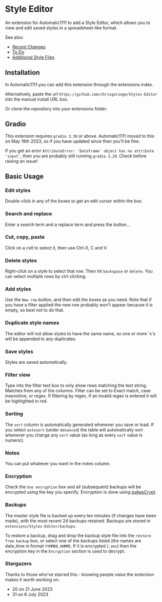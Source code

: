 # Style Editor

An extension for Automatic1111 to add a Style Editor, which allows you to view and edit saved styles in a spreadsheet-like format. 

See also:
- [Recent Changes](./changes.md "Recent Changes")
- [To Do](/todo.md "To Do")
- [Additional Style Files](/additional_style_files.md "Working with additional style files")

## Installation

In Automatic1111 you can add this extension through the extensions index.

Alternatively, paste the url `https://github.com/chrisgoringe/Styles-Editor` into the manual install URL box.

Or clone the repository into your extensions folder.

## Gradio
This extension requires `gradio 3.30` or above. Automatic1111 moved to this on May 19th 2023, so if you have updated since then you'll be fine.

If you get an error `AttributeError: 'Dataframe' object has no attribute 'input'`, then you are probably still running `gradio 3.29`. Check before raising an issue!

## Basic Usage

### Edit styles
Double-click in any of the boxes to get an edit cursor within the box.

### Search and replace
Enter a search term and a replace term and press the button...

### Cut, copy, paste
Click on a cell to select it, then use Ctrl-X, C and V.

### Delete styles
Right-click on a style to select that row. Then hit `backspace` or `delete`. You can select multiple rows by ctrl-clicking.

### Add styles
Use the `New row` button, and then edit the boxes as you need. Note that if you have a filter applied the new row probably won't appear because it is empty, so best not to do that.

### Duplicate style names
The editor will not allow styles to have the same name, so one or more 'x's will be appended to any duplicates.

### Save styles
Styles are saved automatically. 

### Filter view
Type into the filter text box to only show rows matching the text string. Matches from any of the columns. Filter can be set to Exact match, case insensitive, or regex.
If filtering by regex, if an invalid regex is entered it will be highlighted in red.

### Sorting
The `sort` column is automatically generated whenever you save or load. If you select `autosort` (under `Advanced`) the table will automatically sort whenever you change any `sort` value (as long as every `sort` value is numeric). 

### Notes 
You can put whatever you want in the notes column. 

### Encryption
Check the `Use encryption` box and all (subsequent) backups will be encrypted using the key you specify.
Encryption is done using [pyAesCrypt](https://pypi.org/project/pyAesCrypt/).

### Backups
The master style file is backed up every ten minutes (if changes have been made), with the most recent 24 backups retained. Backups are stored in `extensions/Styles-Editor/backups`.

To restore a backup, drag and drop the backup style file into the `restore from backup` box, or select one of the backups listed (the names are date_time in format `YYMMDD_HHMM`). If it is encrypted (`.aes`) then the encryption key in the `Encryption` section is used to decrypt.

### Stargazers
Thanks to those who've starred this - knowing people value the extension makes it worth working on.
- 20 on 21 June 2023
- 31 on 6 July 2023
